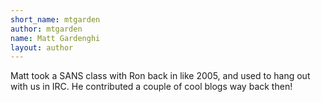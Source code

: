```yaml
---
short_name: mtgarden
author: mtgarden
name: Matt Gardenghi
layout: author
---
```


Matt took a SANS class with Ron back in like 2005, and used to hang out with us in IRC. He contributed a couple of cool blogs way back then!
